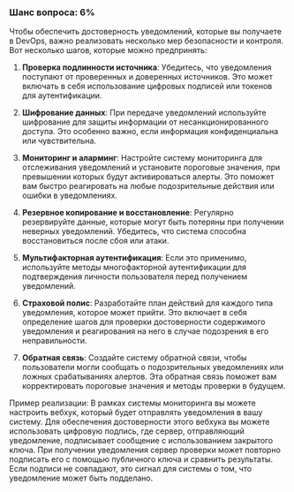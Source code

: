### Шанс вопроса: 6%

Чтобы обеспечить достоверность уведомлений, которые вы получаете в DevOps, важно реализовать несколько мер безопасности и контроля. Вот несколько шагов, которые можно предпринять:

1. **Проверка подлинности источника**: Убедитесь, что уведомления поступают от проверенных и доверенных источников. Это может включать в себя использование цифровых подписей или токенов для аутентификации.

2. **Шифрование данных**: При передаче уведомлений используйте шифрование для защиты информации от несанкционированного доступа. Это особенно важно, если информация конфиденциальна или чувствительна.

3. **Мониторинг и аларминг**: Настройте систему мониторинга для отслеживания уведомлений и установите пороговые значения, при превышении которых будут активироваться алерты. Это поможет вам быстро реагировать на любые подозрительные действия или ошибки в уведомлениях.

4. **Резервное копирование и восстановление**: Регулярно резервируйте данные, которые могут быть потеряны при получении неверных уведомлений. Убедитесь, что система способна восстановиться после сбоя или атаки.

5. **Мультифакторная аутентификация**: Если это применимо, используйте методы многофакторной аутентификации для подтверждения личности пользователя перед получением уведомлений.

6. **Страховой полис**: Разработайте план действий для каждого типа уведомления, которое может прийти. Это включает в себя определение шагов для проверки достоверности содержимого уведомления и реагирования на него в случае подозрения в его неправильности.

7. **Обратная связь**: Создайте систему обратной связи, чтобы пользователи могли сообщать о подозрительных уведомлениях или ложных срабатываниях алертов. Эта обратная связь поможет вам корректировать пороговые значения и методы проверки в будущем.

Пример реализации: В рамках системы мониторинга вы можете настроить вебхук, который будет отправлять уведомления в вашу систему. Для обеспечения достоверности этого вебхука вы можете использовать цифровую подпись, где сервер, отправляющий уведомление, подписывает сообщение с использованием закрытого ключа. При получении уведомления сервер проверки может повторно подписать его с помощью публичного ключа и сравнить результаты. Если подписи не совпадают, это сигнал для системы о том, что уведомление может быть подделано.